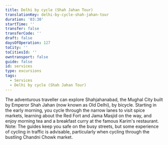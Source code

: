 ```yaml
---
title: Delhi by cycle (Shah Jahan Tour)
translationKey: delhi-by-cycle-shah-jahan-tour
duration: '03:30'
startTime: ''
transfer: false
transferCode: ''
draft: false
daysOfOperation: 127
toCity: ''
toCitiesId: ''
owntransport: false
guide: false
id: services
type: excursions
tags:
  - Services
  - Delhi by cycle (Shah Jahan Tour)
---
```

The adventurous traveller can explore Shahjahanabad, the Mughal City built by Emperor Shah Jahan (now known as Old Delhi), by bicycle. Starting in the early morning, you cycle through the narrow lanes to visit spice markets, learning about the Red Fort and Jama Masjid on the way, and enjoy morning tea and a breakfast curry at the famous Karim's restaurant.     Note: The guides keep you safe on the busy streets, but some experience of cycling in traffic is advisable, particularly when cycling through the bustling Chandni Chowk market.